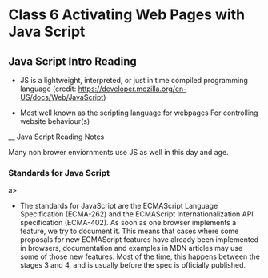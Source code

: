 # Class 6 Activating Web Pages with Java Script

## Java Script Intro Reading

- JS is a lightweight, interpreted, or just in time compiled programming language (credit: https://developer.mozilla.org/en-US/docs/Web/JavaScript)

- Most well known as the scripting language for webpages
For controlling website behaviour(s)

__ Java Script Reading Notes

Many non brower enviornments use JS as well in this day and age.


### Standards for Java Script
a>
- The standards for JavaScript are the ECMAScript Language Specification (ECMA-262) and the ECMAScript Internationalization API specification (ECMA-402). As soon as one browser implements a feature, we try to document it. This means that cases where some proposals for new ECMAScript features have already been implemented in browsers, documentation and examples in MDN articles may use some of those new features. Most of the time, this happens between the stages 3 and 4, and is usually before the spec is officially published.

